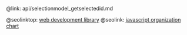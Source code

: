 @link: api/selectionmodel_getselectedid.md

@seolinktop: [web development library](https://webix.com)
@seolink: [javascript organization chart](https://webix.com/widget/organogram/)